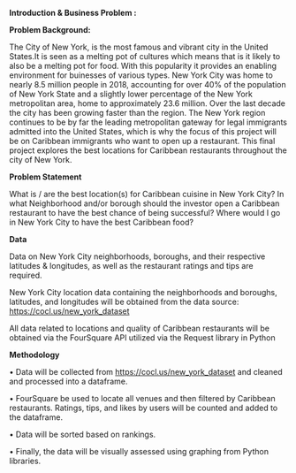 **Introduction & Business Problem :**  

 **Problem Background:**

The City of New York, is the most famous and vibrant city in the United States.It is seen as a melting pot of cultures which means that is it likely to also be a melting pot for food.
With this popularity it provides an enabling environment for buinesses of various types.
New York City was home to nearly 8.5 million people in 2018, accounting for over 40% of the population of New York State and a slightly lower percentage of the New York metropolitan area, home to approximately 23.6 million.
Over the last decade the city has been growing faster than the region. The New York region continues to be by far the leading metropolitan gateway for legal immigrants admitted into the United States, which is why the focus of this project will be on Caribbean immigrants who want to open up a restaurant.
This final project explores the best locations for Caribbean restaurants throughout the city of New York.

**Problem Statement**

What is / are the best location(s) for Caribbean cuisine in New York City? In what Neighborhood and/or borough should the investor open a Caribbean restaurant to have the best chance of being successful? Where would I go in New York City to have the best Caribbean food?

**Data**

Data on New York City neighborhoods, boroughs, and their respective latitudes & longitudes,  as well as the restaurant ratings and tips are required.

New York City location data containing the neighborhoods and boroughs, latitudes, and longitudes will be obtained from the data source: https://cocl.us/new_york_dataset

All data related to locations and quality of Caribbean restaurants will be obtained via the FourSquare API utilized via the Request library in Python

**Methodology**

• Data will be collected from https://cocl.us/new_york_dataset and cleaned and processed into a dataframe.

• FourSquare be used to locate all venues and then filtered by Caribbean restaurants. Ratings, tips, and likes by users will be counted and added to the dataframe.

• Data will be sorted based on rankings.

• Finally, the data will be visually assessed using graphing from Python libraries.
